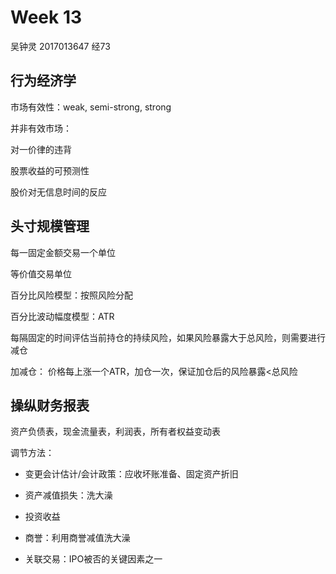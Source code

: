 # Week 13

吴钟灵 2017013647 经73

## 行为经济学

市场有效性：weak, semi-strong, strong

并非有效市场：

对一价律的违背

股票收益的可预测性

股价对无信息时间的反应

## 头寸规模管理

每一固定金额交易一个单位 

等价值交易单位 

百分比风险模型：按照风险分配

百分比波动幅度模型：ATR

每隔固定的时间评估当前持仓的持续风险，如果风险暴露大于总风险，则需要进行减仓

加减仓： 价格每上涨一个ATR，加仓一次，保证加仓后的风险暴露<总风险

## 操纵财务报表

资产负债表，现金流量表，利润表，所有者权益变动表

调节方法：

- 变更会计估计/会计政策：应收坏账准备、固定资产折旧

- 资产减值损失：洗大澡
- 投资收益
- 商誉：利用商誉减值洗大澡
- 关联交易：IPO被否的关键因素之一

